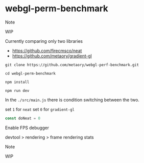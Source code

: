 # webgl-perm-benchmark


> [!NOTE]
> WIP

Currently comparing only two libraries

- https://github.com/firecmsco/neat
- https://github.com/metaory/gradient-gl

```
git clone https://github.com/metaory/webgl-perf-benchmark.git

cd webgl-perm-benchmark

npm install

npm run dev
```

In the `./src/main.js` there is condition switching between the two.

set `1` for `neat`
set `0` for `gradient-gl`

```javascript
const doNeat = 0
```

Enable FPS debugger

devtool > rendering > frame rendering stats

> [!NOTE]
> WIP
